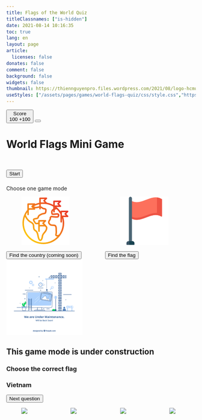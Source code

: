 ```yaml
---
title: Flags of the World Quiz
titleClassnames: ["is-hidden"]
date: 2021-08-14 10:16:35
toc: true
lang: en
layout: page
article:
  licenses: false
donates: false
comment: false
background: false
widgets: false
thumbnail: https://thiennguyenpro.files.wordpress.com/2021/08/logo-hcmus.png
useStyles: ["/assets/pages/games/world-flags-quiz/css/style.css","https://cdn.jsdelivr.net/gh/yesiamrocks/cssanimation.io@1.0.3/cssanimation.min.css","https://cdnjs.cloudflare.com/ajax/libs/animate.css/4.1.1/animate.min.css"]
---
```


<div id="game-screen" class="has-ribbon game_step_home">
  <div id="home-button" class="ribbon ribbon-custom-home-button">
    <button id="score-panel" onclick="backToHome(this)" class="button is-primary cssanimation blurInTop">
      <i class="fa-solid fa-award"></i>
      <span class="mx-3">Score</span>
      <div class="has-text-weight-semibold is-size-4">
        <span id="score">100</span>
        <span id="score-change" class="is-invisible">+100</span>
      </div>
    </button>
    <button onclick="backToHome(this)" class="button is-primary cssanimation blurInTop">
      <i class="fa-solid fa-house"></i>
    </button>
  </div>
  <h1 class="has-text-centered mb-5">
    <p class="cssanimation leFlyInRight sequence">World Flags Mini Game</p>
  </h2>
  <div id="welcome-screen" class="">
    <h1 class="has-text-centered">
      <div class="globe-container">
        <div class="cssanimation blurInLeft globe">
            <div class="globe-sphere"></div>
            <div class="globe-outer-shadow"></div>
            <div class="globe-worldmap">
                <div class="globe-worldmap-back"></div>
                <div class="globe-worldmap-front"></div>
            </div>
            <div class="globe-inner-shadow"></div>
        </div>
      </div>
    </h1>
    <h1 class="has-text-centered cssanimation fadeInBottom">
      <Button class="button is-success px-5" onclick="onClickStartButton(this)">Start</Button>
    </h1>
  </div>

  <div id="choose-game-modes-screen" class="cssanimation display-none">
    <div class="card cssanimation blurInLeft">
      <div class="card-content">
        <div class="content">
          Choose one game mode
        </div>
      </div>
    </div>
    <div class="columns is-flex is-desktop mt-5">
      <div class="column is-half-mobile">
        <div class="card game-mode-option cssanimation blurInTop display-none">
          <div class="card-content center-image margin-0-auto">
            <figure class="image is-64x64">
              <img src="/assets/pages/games/world-flags-quiz/img/countries_128.png">
            </figure>
          </div>
          <footer class="card-footer">
            <button class="is-size-5 is-primary button is-large is-fullwidth" onclick="//chooseGameMode('country', this)">Find the country <span class="ml-2">(coming soon)</span></button>
          </footer>
        </div>
      </div>
      <div class="column is-half-mobile">
        <div class="card game-mode-option cssanimation blurInTop display-none">
          <div class="card-content center-image margin-0-auto">
            <figure class="image is-64x64">
              <img class="not-gallery-item" src="/assets/pages/games/world-flags-quiz/img/flag_128.png">
            </figure>
          </div>
          <footer class="card-footer">
            <button class="is-size-5 is-primary button is-large is-fullwidth" onclick="chooseGameMode('flag', this)">Find the flag</button>
          </footer>
        </div>
      </div>
    </div>
  </div>

  <div id="game-play">
    <div id="game-mode-country" class="cssanimation blurInBottom display-none has-text-centered">
      <img src="/assets/pages/games/world-flags-quiz/img/219347-P0VB16-493.jpg" width="40%">
      <h2 class="has-text-centered mt-5 has-text-danger">This game mode is under construction</h2>
    </div>
    <div id="game-mode-flag" class="cssanimation display-none">
      <!-- START FLAG QUESTION -->
      <div id="flag-question" class="cssanimation blurInBottom mt-5">
        <h3 class="has-text-centered" class="mt-5">
          <span id="flag-question-text">Choose the correct flag</span>
        </h3>
        <h3 class="has-text-centered mt-2">
          <span id="flag-question-country-name" onclick="congrats(this)" class="has-text-success is-size-4 has-text-weight-semibold">Vietnam</span>
        </h3>
        <!-- START CONTROLLER -->
        <div id="flag-mode-controller my-3">
          <div class="columns is-flex is-flex-wrap-wrap is-justify-content-center">
            <div class="column is-half-mobile has-text-centered">
              <button class="button is-primary" onclick="flagModeGotoNextQuestion()">
                <i class="fa-solid fa-forward"></i>
                <span class="mx-2">Next question</span>
              </button>
            </div>
          </div>
        </div>
        <!-- END CONTROLLER -->
      </div>
      <!-- END FLAG QUESTION -->
      <!--  -->
      <!-- START FLAG MULTIPLE CHOICES  -->
      <div id="flag-multiple-choices" class="mt-5">
        <div class="columns is-flex is-flex-wrap-wrap">
          <!-- START OPTION 1 -->
          <div class="column is-half-mobile">
            <div onmouseenter="playSound(sounds.mouseHover)" class="card is-warning game-mode-flag-option cssanimation blurInTop" onclick="onPlayerSelectAnswerInFlagMode(this)">
              <div class="card-content center-image margin-0-auto flag-mode-option-item-wrapper">
                <figure class="image margin-0-auto">
                  <img src="https://flagcdn.com/128x96/ua.webp" class="flag-mode-option-items not-gallery-item img-reset-brightness">
                </figure>
              </div>
            </div>
          </div>
          <!-- END OPTION 1 -->
          <!-- START OPTION 2 -->
          <div class="column is-half-mobile">
            <div onmouseenter="playSound(sounds.mouseHover)" class="card is-warning game-mode-flag-option cssanimation blurInTop" onclick="onPlayerSelectAnswerInFlagMode(this)">
              <div class="card-content center-image margin-0-auto flag-mode-option-item-wrapper">
                <figure class="image margin-0-auto">
                  <img src="https://flagcdn.com/128x96/vn.webp" class="flag-mode-option-items not-gallery-item img-reset-brightness">
                </figure>
              </div>
            </div>
          </div>
          <!-- END OPTION 2 -->
          <!-- START OPTION 3 -->
          <div class="column is-half-mobile">
            <div onmouseenter="playSound(sounds.mouseHover)" class="card is-warning game-mode-flag-option cssanimation blurInTop" onclick="onPlayerSelectAnswerInFlagMode(this)">
              <div class="card-content center-image margin-0-auto flag-mode-option-item-wrapper">
                <figure class="image margin-0-auto">
                  <img src="https://flagcdn.com/128x96/us.webp" class="flag-mode-option-items not-gallery-item img-reset-brightness">
                </figure>
              </div>
            </div>
          </div>
          <!-- END OPTION 3 -->
          <!-- START OPTION 4 -->
          <div class="column is-half-mobile">
            <div onmouseenter="playSound(sounds.mouseHover)" class="card is-warning game-mode-flag-option cssanimation blurInTop" onclick="onPlayerSelectAnswerInFlagMode(this)">
              <div class="card-content center-image margin-0-auto flag-mode-option-item-wrapper">
                <figure class="image margin-0-auto">
                  <img src="https://flagcdn.com/128x96/ru.webp" class="flag-mode-option-items not-gallery-item img-reset-brightness">
                </figure>
              </div>
            </div>
          </div>
          <!-- END OPTION 4 -->
        </div>
      </div>
      <!-- END FLAG MULTIPLE CHOICES  -->
    </div>
  </div>
</div>

<script src="https://cdnjs.cloudflare.com/ajax/libs/gsap/1.19.1/TweenMax.min.js"></script>
<script type="text/javascript" src="https://cdn.jsdelivr.net/gh/yesiamrocks/cssanimation.io@1.0.3/letteranimation.min.js"></script>

<script src="/assets/pages/games/world-flags-quiz/js/script.js"></script>
<script src="/assets/pages/games/world-flags-quiz/js/confetti-effect.js"></script>
<script src="https://cdn.jsdelivr.net/npm/party-js@latest/bundle/party.min.js"></script>
